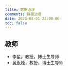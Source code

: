 ```yaml
---
title: 数据治理
comments: 数据治理
date: 2023-08-01 23:00:00
toc: false
---
```


## 教师

- 李星，教授，博士生导师
- [黄永峰](/members/yongfeng-huang.html)，教授，博士生导师
